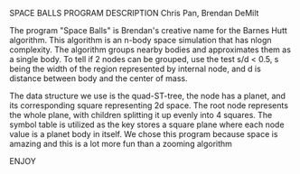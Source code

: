 SPACE BALLS PROGRAM DESCRIPTION
Chris Pan, 
Brendan DeMilt


The program "Space Balls" is Brendan's creative name for the Barnes Hutt
algorithm. This algorithm is an n-body space simulation that has nlogn complexity.
The algorithm groups nearby bodies and approximates them as a single body.
To tell if 2 nodes can be grouped, use the test s/d < 0.5, s being the width of 
the region represented by internal node, and d is distance between body and the
center of mass.

The data structure we use is the quad-ST-tree, the node has a planet, and its 
corresponding square representing 2d space. The root node represents the whole
plane, with children splitting it up evenly into 4 squares. The symbol table
is utilized as the key stores a square plane where each node value is a planet
body in itself. We chose this program because space is amazing and this is a lot more fun than 
a zooming algorithm


ENJOY 
